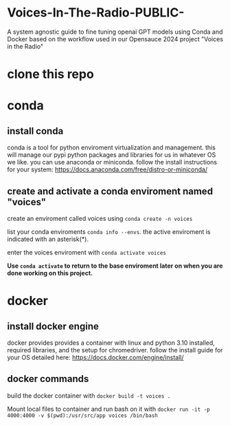 # Voices-In-The-Radio-PUBLIC-
A system agnostic guide to fine tuning openai GPT models using Conda and Docker based on the workflow used in our Opensauce 2024 project "Voices in the Radio"

# clone this repo
# conda
## install conda
conda is a tool for python enviroment virtualization and management. this will manage our pypi python packages and libraries for us in whatever OS we like. you can use anaconda or miniconda. follow the install instructions for your system: https://docs.anaconda.com/free/distro-or-miniconda/

## create and activate a conda enviroment named "voices"
create an enviroment called voices using `conda create -n voices`

list your conda enviroments `conda info --envs`. the active enviroment is indicated with an asterisk(*).

enter the voices enviroment with `conda activate voices`

**Use `conda activate` to return to the base enviroment later on when you are done working on this project.**

# docker
## install docker engine
docker provides provides a container with linux and python 3.10 installed, required libraries, and the setup for chromedriver. follow the install guide for your OS detailed here: https://docs.docker.com/engine/install/

## docker commands
build the docker container with `docker build -t voices .`

Mount local files to container and run bash on it with `docker run -it -p 4000:4000 -v $(pwd):/usr/src/app voices /bin/bash`